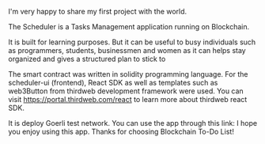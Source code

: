 I'm very happy to share my first project with the world.

The Scheduler is a Tasks Management application running on Blockchain.

It is built for learning purposes. But it can be useful to busy individuals such as programmers, students, businessmen and women as it can helps stay organized and gives a structured plan to stick to


The smart contract was written in solidity programming language.
For the scheduler-ui (frontend), React SDK as well as templates such as web3Button from thirdweb development framework were used. You can visit https://portal.thirdweb.com/react to learn more about thirdweb react SDK.


It is deploy Goerli test network. You can use the app through this link:
I hope you enjoy using this app. Thanks for choosing Blockchain To-Do List!
